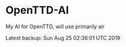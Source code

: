 # OpenTTD-AI
My AI for OpenTTD, will use primarily air

Latest backup: Sun Aug 25 02:36:01 UTC 2019
